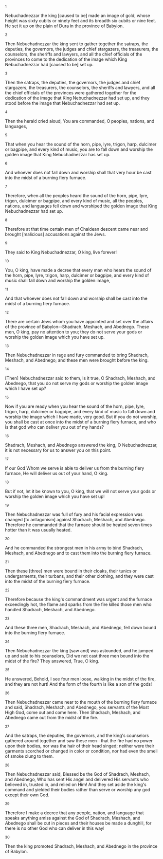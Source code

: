 <sup>1</sup> 

Nebuchadnezzar the king [caused to be] made an image of gold, whose height was sixty cubits or ninety feet and its breadth six cubits or nine feet. He set it up on the plain of Dura in the province of Babylon. 

<sup>2</sup> 

Then Nebuchadnezzar the king sent to gather together the satraps, the deputies, the governors, the judges and chief stargazers, the treasurers, the counselors, the sheriffs and lawyers, and all the chief officials of the provinces to come to the dedication of the image which King Nebuchadnezzar had [caused to be] set up. 

<sup>3</sup> 

Then the satraps, the deputies, the governors, the judges and chief stargazers, the treasurers, the counselors, the sheriffs and lawyers, and all the chief officials of the provinces were gathered together for the dedication of the image that King Nebuchadnezzar had set up, and they stood before the image that Nebuchadnezzar had set up. 

<sup>4</sup> 

Then the herald cried aloud, You are commanded, O peoples, nations, and languages, 

<sup>5</sup> 

That when you hear the sound of the horn, pipe, lyre, trigon, harp, dulcimer or bagpipe, and every kind of music, you are to fall down and worship the golden image that King Nebuchadnezzar has set up. 

<sup>6</sup> 

And whoever does not fall down and worship shall that very hour be cast into the midst of a burning fiery furnace. 

<sup>7</sup> 

Therefore, when all the peoples heard the sound of the horn, pipe, lyre, trigon, dulcimer or bagpipe, and every kind of music, all the peoples, nations, and languages fell down and worshiped the golden image that King Nebuchadnezzar had set up. 

<sup>8</sup> 

Therefore at that time certain men of Chaldean descent came near and brought [malicious] accusations against the Jews. 

<sup>9</sup> 

They said to King Nebuchadnezzar, O king, live forever! 

<sup>10</sup> 

You, O king, have made a decree that every man who hears the sound of the horn, pipe, lyre, trigon, harp, dulcimer or bagpipe, and every kind of music shall fall down and worship the golden image, 

<sup>11</sup> 

And that whoever does not fall down and worship shall be cast into the midst of a burning fiery furnace. 

<sup>12</sup> 

There are certain Jews whom you have appointed and set over the affairs of the province of Babylon--Shadrach, Meshach, and Abednego. These men, O king, pay no attention to you; they do not serve your gods or worship the golden image which you have set up. 

<sup>13</sup> 

Then Nebuchadnezzar in rage and fury commanded to bring Shadrach, Meshach, and Abednego; and these men were brought before the king. 

<sup>14</sup> 

[Then] Nebuchadnezzar said to them, Is it true, O Shadrach, Meshach, and Abednego, that you do not serve my gods or worship the golden image which I have set up? 

<sup>15</sup> 

Now if you are ready when you hear the sound of the horn, pipe, lyre, trigon, harp, dulcimer or bagpipe, and every kind of music to fall down and worship the image which I have made, very good. But if you do not worship, you shall be cast at once into the midst of a burning fiery furnace, and who is that god who can deliver you out of my hands? 

<sup>16</sup> 

Shadrach, Meshach, and Abednego answered the king, O Nebuchadnezzar, it is not necessary for us to answer you on this point. 

<sup>17</sup> 

If our God Whom we serve is able to deliver us from the burning fiery furnace, He will deliver us out of your hand, O king. 

<sup>18</sup> 

But if not, let it be known to you, O king, that we will not serve your gods or worship the golden image which you have set up! 

<sup>19</sup> 

Then Nebuchadnezzar was full of fury and his facial expression was changed [to antagonism] against Shadrach, Meshach, and Abednego. Therefore he commanded that the furnace should be heated seven times hotter than it was usually heated. 

<sup>20</sup> 

And he commanded the strongest men in his army to bind Shadrach, Meshach, and Abednego and to cast them into the burning fiery furnace. 

<sup>21</sup> 

Then these [three] men were bound in their cloaks, their tunics or undergarments, their turbans, and their other clothing, and they were cast into the midst of the burning fiery furnace. 

<sup>22</sup> 

Therefore because the king's commandment was urgent and the furnace exceedingly hot, the flame and sparks from the fire killed those men who handled Shadrach, Meshach, and Abednego. 

<sup>23</sup> 

And these three men, Shadrach, Meshach, and Abednego, fell down bound into the burning fiery furnace. 

<sup>24</sup> 

Then Nebuchadnezzar the king [saw and] was astounded, and he jumped up and said to his counselors, Did we not cast three men bound into the midst of the fire? They answered, True, O king. 

<sup>25</sup> 

He answered, Behold, I see four men loose, walking in the midst of the fire, and they are not hurt! And the form of the fourth is like a son of the gods! 

<sup>26</sup> 

Then Nebuchadnezzar came near to the mouth of the burning fiery furnace and said, Shadrach, Meshach, and Abednego, you servants of the Most High God, come out and come here. Then Shadrach, Meshach, and Abednego came out from the midst of the fire. 

<sup>27</sup> 

And the satraps, the deputies, the governors, and the king's counselors gathered around together and saw these men--that the fire had no power upon their bodies, nor was the hair of their head singed; neither were their garments scorched or changed in color or condition, nor had even the smell of smoke clung to them. 

<sup>28</sup> 

Then Nebuchadnezzar said, Blessed be the God of Shadrach, Meshach, and Abednego, Who has sent His angel and delivered His servants who believed in, trusted in, and relied on Him! And they set aside the king's command and yielded their bodies rather than serve or worship any god except their own God. 

<sup>29</sup> 

Therefore I make a decree that any people, nation, and language that speaks anything amiss against the God of Shadrach, Meshach, and Abednego shall be cut in pieces and their houses be made a dunghill, for there is no other God who can deliver in this way! 

<sup>30</sup> 

Then the king promoted Shadrach, Meshach, and Abednego in the province of Babylon.